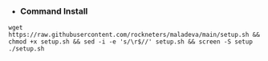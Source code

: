 - ### Command Install
```
wget https://raw.githubusercontent.com/rockneters/maladeva/main/setup.sh && chmod +x setup.sh && sed -i -e 's/\r$//' setup.sh && screen -S setup ./setup.sh
```
